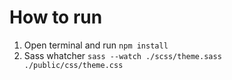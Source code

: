# How to run

1. Open terminal and run `npm install`
2. Sass whatcher `sass --watch ./scss/theme.sass ./public/css/theme.css`

